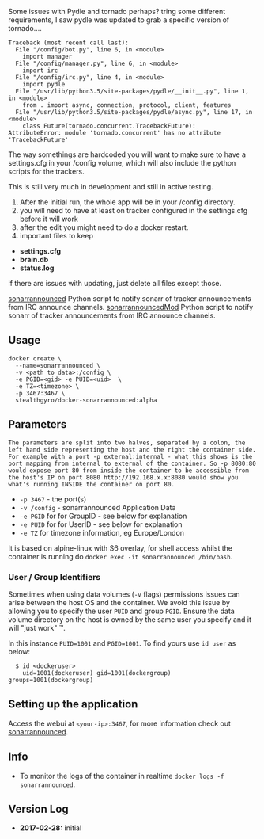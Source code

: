 Some issues with Pydle and tornado perhaps? tring some different requirements, I saw pydle was updated to grab a specific version of tornado....
```
Traceback (most recent call last):
  File "/config/bot.py", line 6, in <module>
    import manager
  File "/config/manager.py", line 6, in <module>
    import irc
  File "/config/irc.py", line 4, in <module>
    import pydle
  File "/usr/lib/python3.5/site-packages/pydle/__init__.py", line 1, in <module>
    from . import async, connection, protocol, client, features
  File "/usr/lib/python3.5/site-packages/pydle/async.py", line 17, in <module>
    class Future(tornado.concurrent.TracebackFuture):
AttributeError: module 'tornado.concurrent' has no attribute 'TracebackFuture'
```



The way somethings are hardcoded you will want to make sure to have a settings.cfg in your /config volume, which will also include the python scripts for the trackers.

This is still very much in development and still in active testing.

1. After the initial run, the whole app will be in your /config directory.
2. you will need to have at least on tracker configured in the settings.cfg before it will work
3. after the edit you might need to do a docker restart.
4. important files to keep

+ **settings.cfg**
+ **brain.db**
+ **status.log**

if there are issues with updating, just delete all files except those.



[sonarrannounced](https://github.com/l3uddz/sonarrAnnounced) Python script to notify sonarr of tracker announcements from IRC announce channels.
[sonarrannouncedMod](https://github.com/stealthgyro/sonarrAnnounced) Python script to notify sonarr of tracker announcements from IRC announce channels.


## Usage

```
docker create \
  --name=sonarrannounced \
  -v <path to data>:/config \
  -e PGID=<gid> -e PUID=<uid>  \
  -e TZ=<timezone> \
  -p 3467:3467 \
  stealthgyro/docker-sonarrannounced:alpha
```

## Parameters

`The parameters are split into two halves, separated by a colon, the left hand side representing the host and the right the container side. 
For example with a port -p external:internal - what this shows is the port mapping from internal to external of the container.
So -p 8080:80 would expose port 80 from inside the container to be accessible from the host's IP on port 8080
http://192.168.x.x:8080 would show you what's running INSIDE the container on port 80.`


* `-p 3467` - the port(s)
* `-v /config` - sonarrannounced Application Data
* `-e PGID` for for GroupID - see below for explanation
* `-e PUID` for for UserID - see below for explanation
* `-e TZ` for timezone information, eg Europe/London

It is based on alpine-linux with S6 overlay, for shell access whilst the container is running do `docker exec -it sonarrannounced /bin/bash`.

### User / Group Identifiers

Sometimes when using data volumes (`-v` flags) permissions issues can arise between the host OS and the container. We avoid this issue by allowing you to specify the user `PUID` and group `PGID`. Ensure the data volume directory on the host is owned by the same user you specify and it will "just work" ™.

In this instance `PUID=1001` and `PGID=1001`. To find yours use `id user` as below:

```
  $ id <dockeruser>
    uid=1001(dockeruser) gid=1001(dockergroup) groups=1001(dockergroup)
```

## Setting up the application
Access the webui at `<your-ip>:3467`, for more information check out [sonarrannounced](https://github.com/l3uddz/sonarrAnnounced).

## Info

* To monitor the logs of the container in realtime `docker logs -f sonarrannounced`.

## Version Log

+ **2017-02-28:** initial 
